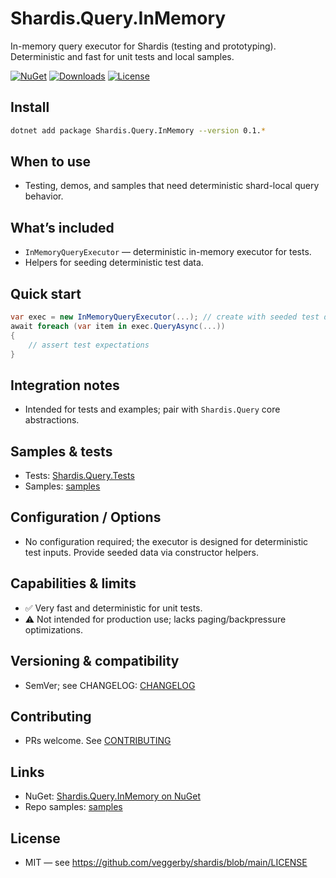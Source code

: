 # Shardis.Query.InMemory

In-memory query executor for Shardis (testing and prototyping). Deterministic and fast for unit tests and local samples.

[![NuGet](https://img.shields.io/nuget/v/Shardis.Query.InMemory.svg)](https://www.nuget.org/packages/Shardis.Query.InMemory/)
[![Downloads](https://img.shields.io/nuget/dt/Shardis.Query.InMemory.svg)](https://www.nuget.org/packages/Shardis.Query.InMemory/)
[![License](https://img.shields.io/badge/license-MIT-blue.svg)](https://github.com/veggerby/shardis/blob/main/LICENSE)

## Install

```bash
dotnet add package Shardis.Query.InMemory --version 0.1.*
```

## When to use

- Testing, demos, and samples that need deterministic shard-local query behavior.

## What’s included

- `InMemoryQueryExecutor` — deterministic in-memory executor for tests.
- Helpers for seeding deterministic test data.

## Quick start

```csharp
var exec = new InMemoryQueryExecutor(...); // create with seeded test data
await foreach (var item in exec.QueryAsync(...))
{
    // assert test expectations
}
```

## Integration notes

- Intended for tests and examples; pair with `Shardis.Query` core abstractions.

## Samples & tests

- Tests: [Shardis.Query.Tests](https://github.com/veggerby/shardis/tree/main/test/Shardis.Query.Tests)
- Samples: [samples](https://github.com/veggerby/shardis/tree/main/samples)

## Configuration / Options

- No configuration required; the executor is designed for deterministic test inputs. Provide seeded data via constructor helpers.

## Capabilities & limits

- ✅ Very fast and deterministic for unit tests.
- ⚠️ Not intended for production use; lacks paging/backpressure optimizations.

## Versioning & compatibility

- SemVer; see CHANGELOG: [CHANGELOG](https://github.com/veggerby/shardis/blob/main/CHANGELOG.md)

## Contributing

- PRs welcome. See [CONTRIBUTING](https://github.com/veggerby/shardis/blob/main/CONTRIBUTING.md)

## Links

- NuGet: [Shardis.Query.InMemory on NuGet](https://www.nuget.org/packages/Shardis.Query.InMemory/)
- Repo samples: [samples](https://github.com/veggerby/shardis/tree/main/samples)

## License

- MIT — see <https://github.com/veggerby/shardis/blob/main/LICENSE>
